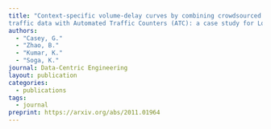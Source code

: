 ```yaml
---
title: "Context‑specific volume‑delay curves by combining crowdsourced
traffic data with Automated Traffic Counters (ATC): a case study for London"
authors:
  - "Casey, G."
  - "Zhao, B."
  - "Kumar, K."
  - "Soga, K."
journal: Data‑Centric Engineering
layout: publication
categories: 
  - publications
tags:
  - journal
preprint: https://arxiv.org/abs/2011.01964
---
```


